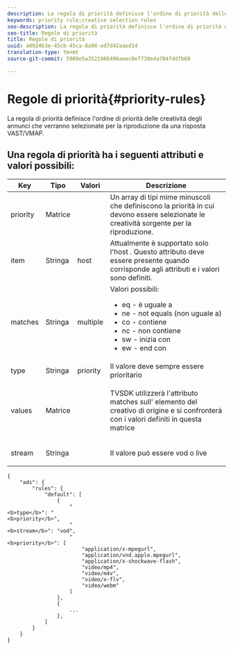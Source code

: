 ```yaml
---
description: La regola di priorità definisce l'ordine di priorità delle creatività degli annunci che verranno selezionate per la riproduzione da una risposta VAST/VMAP.
keywords: priority rule;creative selection rules
seo-description: La regola di priorità definisce l'ordine di priorità delle creatività degli annunci che verranno selezionate per la riproduzione da una risposta VAST/VMAP.
seo-title: Regole di priorità
title: Regole di priorità
uuid: a0924b3e-45cb-45ca-8a98-ed7d42aaed14
translation-type: tm+mt
source-git-commit: 5908e5a3521966496aeec0ef730e4a704fddfb68

---
```



# Regole di priorità{#priority-rules}

La regola di priorità definisce l&#39;ordine di priorità delle creatività degli annunci che verranno selezionate per la riproduzione da una risposta VAST/VMAP.

## Una regola di priorità ha i seguenti attributi e valori possibili:

<table id="table_ljp_tgx_hz">  
 <thead> 
  <tr> 
   <th class="entry"> Key</th> 
   <th class="entry"> Tipo</th> 
   <th class="entry"> Valori</th> 
   <th class="entry"> Descrizione</th> 
  </tr> 
 </thead>
 <tbody> 
  <tr> 
   <td><span class="codeph"> priority</span></td> 
   <td><span class="codeph"> Matrice</span></td> 
   <td></td> 
   <td> Un array di tipi mime minuscoli che definiscono la priorità in cui devono essere selezionate le creatività sorgente per la riproduzione.</td> 
  </tr> 
  <tr> 
   <td><span class="codeph"> item</span></td> 
   <td><span class="codeph"> Stringa</span></td> 
   <td><span class="codeph"> host</span></td> 
   <td>Attualmente è supportato solo <span class="codeph"> l'host</span> . Questo attributo deve essere presente quando <span class="codeph"> corrisponde</span> agli attributi <span class="codeph"> e i valori</span> sono definiti.</td> 
  </tr> 
  <tr> 
   <td><span class="codeph"> matches</span></td> 
   <td><span class="codeph"> Stringa</span></td> 
   <td><span class="codeph"> multiple</span></td> 
   <td>Valori possibili:
    <ul id="ul_tnf_2hx_hz"> 
     <li><span class="codeph"> eq</span> - è uguale a</li> 
     <li><span class="codeph"> ne</span> - not equals (non uguale a)</li> 
     <li><span class="codeph"> co</span> - contiene</li> 
     <li><span class="codeph"> nc</span> - non contiene</li> 
     <li><span class="codeph"> sw</span> - inizia con</li> 
     <li><span class="codeph"> ew</span> - end con</li> 
    </ul></td> 
  </tr> 
  <tr> 
   <td><span class="codeph"> type</span></td> 
   <td><span class="codeph"> Stringa</span></td> 
   <td><span class="codeph"> priority</span></td> 
   <td>Il valore deve sempre essere <span class="codeph"> prioritario</span></td> 
  </tr> 
  <tr> 
   <td><span class="codeph"> values</span></td> 
   <td><span class="codeph"> Matrice</span></td> 
   <td></td> 
   <td> <p>TVSDK utilizzerà l'attributo <span class="codeph"> matches</span> sull' <span class="codeph"> elemento</span> del creativo di origine e si confronterà con i valori definiti in questa matrice</p> </td> 
  </tr> 
  <tr> 
   <td><span class="codeph"> stream</span></td> 
   <td><span class="codeph"> Stringa</span></td> 
   <td></td> 
   <td> <p>Il valore può essere <span class="codeph"> vod</span> o <span class="codeph"> live</span></p> </td> 
  </tr> 
 </tbody> 
</table>

```
{
    "ads": {
        "rules": {
            "default": [
                {
                    "
<b>type</b>": "
<b>priority</b>",
                    "
<b>stream</b>": "vod",
                    "
<b>priority</b>": [
                        "application/x-mpegurl",
                        "application/vnd.apple.mpegurl",
                        "application/x-shockwave-flash",
                        "video/mp4",
                        "video/m4v",
                        "video/x-flv",
                        "video/webm"
                    ]
                },
                {
                    ...
                },
            ]
        }
    }
}
```

